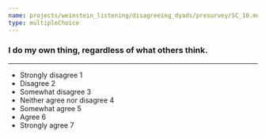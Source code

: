 ```yaml
---
name: projects/weinstein_listening/disagreeing_dyads/presurvey/SC_10.md
type: multipleChoice
---
```


### I do my own thing, regardless of what others think.

---

- Strongly disagree 1
- Disagree 2
- Somewhat disagree 3
- Neither agree nor disagree 4
- Somewhat agree 5
- Agree 6
- Strongly agree 7
